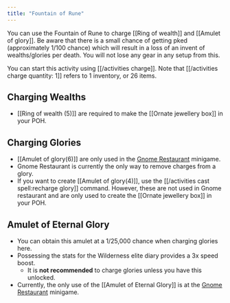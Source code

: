```yaml
---
title: "Fountain of Rune"
---
```


You can use the Fountain of Rune to charge [[Ring of wealth]] and [[Amulet of glory]]. Be aware that there is a small chance of getting pked (approximately 1/100 chance) which will result in a loss of an invent of wealths/glories per death. You will not lose any gear in any setup from this. 

You can start this activity using [[/activities charge]]. Note that [[/activities charge quantity\: 1]] refers to 1 inventory, or 26 items.

## Charging Wealths

- [[Ring of wealth (5)]] are required to make the [[Ornate jewellery box]] in your POH.

## Charging Glories

- [[Amulet of glory(6)]] are only used in the [Gnome Restaurant](/osb/minigames/gnome-restaurant) minigame.
- Gnome Restaurant is currently the only way to remove charges from a glory.
- If you want to create [[Amulet of glory(4)]], use the [[/activities cast spell\:recharge glory]] command. However, these are not used in Gnome restaurant and are only used to create the [[Ornate jewellery box]] in your POH.

## Amulet of Eternal Glory

- You can obtain this amulet at a 1/25,000 chance when charging glories here.
- Possessing the stats for the Wilderness elite diary provides a 3x speed boost.
  - It is **not recommended** to charge glories unless you have this unlocked.
- Currently, the only use of the [[Amulet of Eternal Glory]] is at the [Gnome Restaurant](/osb/minigames/gnome-restaurant) minigame.
